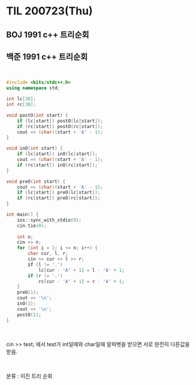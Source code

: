 # TIL 200723(Thu)

## BOJ 1991 c++ 트리순회

## 백준 1991 c++ 트리순회



<br>



```c++
#include <bits/stdc++.h>
using namespace std;

int lc[30];
int rc[30];

void postO(int start) {
    if (lc[start]) postO(lc[start]);
    if (rc[start]) postO(rc[start]);
    cout << (char)(start + 'A' - 1);
}

void inO(int start) {
    if (lc[start]) inO(lc[start]);
    cout << (char)(start + 'A' - 1);
    if (rc[start]) inO(rc[start]);    
}

void preO(int start) {
    cout << (char)(start + 'A' - 1);
    if (lc[start]) preO(lc[start]);
    if (rc[start]) preO(rc[start]);
}

int main() {
    ios::sync_with_stdio(0);
    cin.tie(0);
    
    int n;
    cin >> n;
    for (int i = 1; i <= n; i++) {
        char cur, l, r;
        cin >> cur >> l >> r;
        if (l != '.')
            lc[cur - 'A' + 1] = l - 'A' + 1;
        if (r != '.')
            rc[cur - 'A' + 1] = r - 'A' + 1;
    }
    preO(1);
    cout << '\n';
    inO(1);
    cout << '\n';
    postO(1);
}
```



<br>

cin >> test; 에서 test가 int일때와 char일때 알파벳을 받으면 서로 완전히 다른값을 받음.



<br>



분류 : 이진 트리 순회



<br>